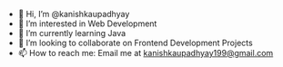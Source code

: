- 👋 Hi, I’m @kanishkaupadhyay
- 👀 I’m interested in Web Development
- 🌱 I’m currently learning Java 
- 💞️ I’m looking to collaborate on Frontend Development Projects
- 📫 How to reach me: Email me at kanishkaupadhyay199@gmail.com

<!---
kanishkaupadhyay/kanishkaupadhyay is a ✨ special ✨ repository because its `README.md` (this file) appears on your GitHub profile.
You can click the Preview link to take a look at your changes.
--->
